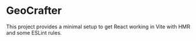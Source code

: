 # GeoCrafter

This project provides a minimal setup to get React working in Vite with HMR and some ESLint rules.

